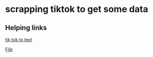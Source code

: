 # scrapping tiktok to get some data

## Helping links 

[tik tok to text](https://script.tokaudit.io/)

[File](https://docs.google.com/spreadsheets/d/1hrxV6fsNIgkFC-HwH7qgQX7HfKsqddJ2oNNtCzsVhKc/edit?gid=0#gid=0)

